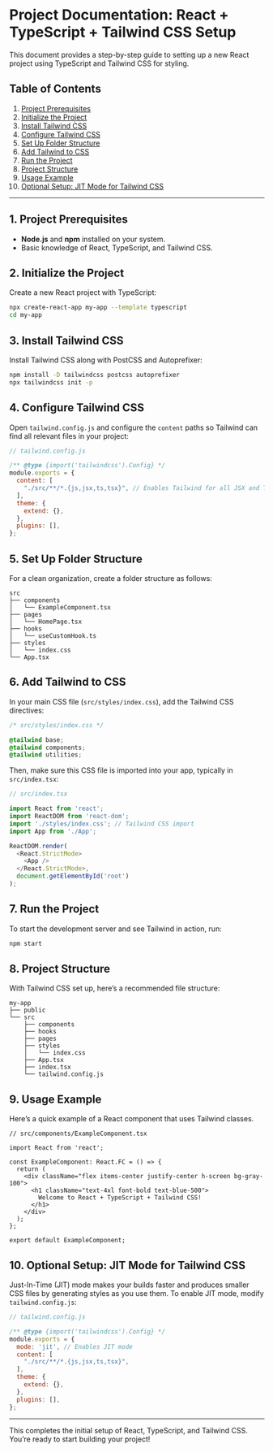 # Project Documentation: React + TypeScript + Tailwind CSS Setup

This document provides a step-by-step guide to setting up a new React project using TypeScript and Tailwind CSS for styling. 

## Table of Contents

1. [Project Prerequisites](#project-prerequisites)
2. [Initialize the Project](#initialize-the-project)
3. [Install Tailwind CSS](#install-tailwind-css)
4. [Configure Tailwind CSS](#configure-tailwind-css)
5. [Set Up Folder Structure](#set-up-folder-structure)
6. [Add Tailwind to CSS](#add-tailwind-to-css)
7. [Run the Project](#run-the-project)
8. [Project Structure](#project-structure)
9. [Usage Example](#usage-example)
10. [Optional Setup: JIT Mode for Tailwind CSS](#optional-setup-jit-mode-for-tailwind-css)

---

## 1. Project Prerequisites

- **Node.js** and **npm** installed on your system.
- Basic knowledge of React, TypeScript, and Tailwind CSS.

## 2. Initialize the Project

Create a new React project with TypeScript:

```bash
npx create-react-app my-app --template typescript
cd my-app
```

## 3. Install Tailwind CSS

Install Tailwind CSS along with PostCSS and Autoprefixer:

```bash
npm install -D tailwindcss postcss autoprefixer
npx tailwindcss init -p
```

## 4. Configure Tailwind CSS

Open `tailwind.config.js` and configure the `content` paths so Tailwind can find all relevant files in your project:

```js
// tailwind.config.js

/** @type {import('tailwindcss').Config} */
module.exports = {
  content: [
    "./src/**/*.{js,jsx,ts,tsx}", // Enables Tailwind for all JSX and TSX files in src
  ],
  theme: {
    extend: {},
  },
  plugins: [],
};
```

## 5. Set Up Folder Structure

For a clean organization, create a folder structure as follows:

```
src
├── components
│   └── ExampleComponent.tsx
├── pages
│   └── HomePage.tsx
├── hooks
│   └── useCustomHook.ts
├── styles
│   └── index.css
└── App.tsx
```

## 6. Add Tailwind to CSS

In your main CSS file (`src/styles/index.css`), add the Tailwind CSS directives:

```css
/* src/styles/index.css */

@tailwind base;
@tailwind components;
@tailwind utilities;
```

Then, make sure this CSS file is imported into your app, typically in `src/index.tsx`:

```typescript
// src/index.tsx

import React from 'react';
import ReactDOM from 'react-dom';
import './styles/index.css'; // Tailwind CSS import
import App from './App';

ReactDOM.render(
  <React.StrictMode>
    <App />
  </React.StrictMode>,
  document.getElementById('root')
);
```

## 7. Run the Project

To start the development server and see Tailwind in action, run:

```bash
npm start
```

## 8. Project Structure

With Tailwind CSS set up, here’s a recommended file structure:

```
my-app
├── public
└── src
    ├── components
    ├── hooks
    ├── pages
    ├── styles
    │   └── index.css
    ├── App.tsx
    ├── index.tsx
    └── tailwind.config.js
```

## 9. Usage Example

Here’s a quick example of a React component that uses Tailwind classes.

```tsx
// src/components/ExampleComponent.tsx

import React from 'react';

const ExampleComponent: React.FC = () => {
  return (
    <div className="flex items-center justify-center h-screen bg-gray-100">
      <h1 className="text-4xl font-bold text-blue-500">
        Welcome to React + TypeScript + Tailwind CSS!
      </h1>
    </div>
  );
};

export default ExampleComponent;
```

## 10. Optional Setup: JIT Mode for Tailwind CSS

Just-In-Time (JIT) mode makes your builds faster and produces smaller CSS files by generating styles as you use them. To enable JIT mode, modify `tailwind.config.js`:

```js
// tailwind.config.js

/** @type {import('tailwindcss').Config} */
module.exports = {
  mode: 'jit', // Enables JIT mode
  content: [
    "./src/**/*.{js,jsx,ts,tsx}",
  ],
  theme: {
    extend: {},
  },
  plugins: [],
};
```

---

This completes the initial setup of React, TypeScript, and Tailwind CSS. You’re ready to start building your project!
